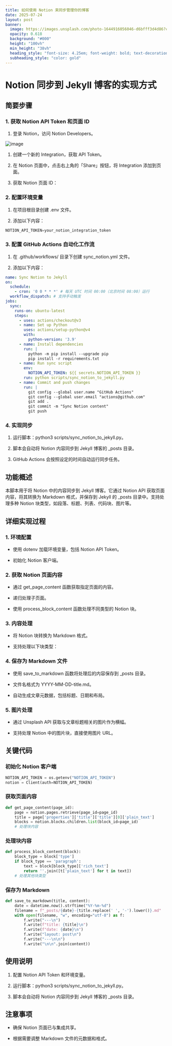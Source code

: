 ```yaml
---
title: 如何使用 Notion 来同步管理你的博客
date: 2025-07-24
layout: post
banner:
  image: https://images.unsplash.com/photo-1644916056046-d6bfff3d4d86?crop=entropy&cs=tinysrgb&fit=max&fm=jpg&ixid=M3w2OTIwMzJ8MHwxfHJhbmRvbXx8fHx8fHx8fDE3NTMzMzIwODN8&ixlib=rb-4.1.0&q=80&w=1080
  opacity: 0.618
  background: "#000"
  height: "100vh"
  min_height: "38vh"
  heading_style: "font-size: 4.25em; font-weight: bold; text-decoration: underline"
  subheading_style: "color: gold"
---
```


# Notion 同步到 Jekyll 博客的实现方式

## 简要步骤

### 1. 获取 Notion API Token 和页面 ID

1. 登录 Notion，访问 Notion Developers。

![image](https://prod-files-secure.s3.us-west-2.amazonaws.com/a7a0cc5a-89b9-4cda-8686-1fba0ca52f40/d19c1afe-dea5-4312-9333-786b0ba83054/image.png?X-Amz-Algorithm=AWS4-HMAC-SHA256&X-Amz-Content-Sha256=UNSIGNED-PAYLOAD&X-Amz-Credential=ASIAZI2LB4667HSZGFMW%2F20250724%2Fus-west-2%2Fs3%2Faws4_request&X-Amz-Date=20250724T044123Z&X-Amz-Expires=3600&X-Amz-Security-Token=IQoJb3JpZ2luX2VjEPv%2F%2F%2F%2F%2F%2F%2F%2F%2F%2FwEaCXVzLXdlc3QtMiJIMEYCIQDtAa65A%2BLViLqIwDqTvOXH38T5R5QjDKY%2BXLm7x9W3NwIhAOyR6w%2F%2F%2FDtJAUeJhIy4yMetmzICq30RcSXJhl29aY04Kv8DCCQQABoMNjM3NDIzMTgzODA1IgxWui%2B4U3ihNKRykLMq3ANI4qP46qvOhUXWpY1fRo1JRNZZrxzBNnKu%2Fu%2BfNIJpHBiAnvxf7P3%2B29973zoqLdkkcf5wMWmNuU6Kxh7j1U5j4BScz8JBhkX1LUPRzYw4kpUd%2F5taZpE6IsI8d%2BqBg3ZCHZeF3SXrlOOSbe0ZRX%2FBe7fZqU0%2BImhB0j3IVf4hZBqwKEYIfNCekq0NgzOBXB8F10Osb9tAdIh4AbD4aKNxi0f1ID88dl1dDHDj88Vt8r%2FWXsVEhL%2BSMiC5CCHAZ6YFl313MPHOVkbesjzJ1Sc35x11UcMT6ov3vzrkgJu6IRwbQe3EdU%2BleejEYY1ns6him5hheR7KbPA5p3E6XwP3PPGNrdiX91Erlam1vtExkk04HTFYDYlEn24KFiu25G41kkAwWaKnuWeLsDqVk90ZIGWQxFbUy0BL1jwll%2BetGW0NH28NJGP60KoLGcLHfIGcO%2F24f%2FZG%2BS5s1ldmZLj0berAp9%2FQFNmthB3s2peqFkJ%2BqRIqzVUINEBCFVfVbeN2rhyRuQ3qX4X%2FXFQclsT8MJ9IjuWFJpIm13MtXiXlkbyqgVXzNpIj2aT2wAseE69EZRJ7HztLqvQYxMpcjN8P9tRscRbivbQIU%2Fd5s0Kzc%2B5DhbkdrmXYVysnCTCdv4bEBjqkAX41qKXrEkqGixVumdQzXknmijHXCebZrBS9wt%2F5qJFIoQQYb69F3N5uEuTwahVfSjFh%2FoYIhQH%2FBe0FNrR9tPUaD2RPE4mMx8qsorR9arXEwHMvmBzQl8zWgFiO8ADk8d1ZpMwWlpivRi1bjvJ48X993U%2F7AdIG1jL6h1v2JTkIdpClasoHrCBeSPFbjaELGzrAWumXTU4utGkIz73tvk%2FqRofD&X-Amz-Signature=d76d1c8bfb62a1abaad9b7db66c9b439cbbdf8be0d2dcbc7addfa7ddd7f53e77&X-Amz-SignedHeaders=host&x-amz-checksum-mode=ENABLED&x-id=GetObject)

1. 创建一个新的 Integration，获取 API Token。

1. 在 Notion 页面中，点击右上角的「Share」按钮，将 Integration 添加到页面。

1. 获取 Notion 页面 ID：


### 2. 配置环境变量

1. 在项目根目录创建 .env 文件。

1. 添加以下内容：

```javascript
NOTION_API_TOKEN=your_notion_integration_token
```

### 3. 配置 GitHub Actions 自动化工作流

1. 在 .github/workflows/ 目录下创建 sync_notion.yml 文件。

1. 添加以下内容：

```yaml
name: Sync Notion to Jekyll
on:
  schedule:
    - cron: '0 0 * * *' # 每天 UTC 时间 00:00（北京时间 08:00）运行
  workflow_dispatch: # 支持手动触发
jobs:
  sync:
    runs-on: ubuntu-latest
    steps:
      - uses: actions/checkout@v3
      - name: Set up Python
        uses: actions/setup-python@v4
        with:
          python-version: '3.9'
      - name: Install dependencies
        run: |
          python -m pip install --upgrade pip
          pip install -r requirements.txt
      - name: Run sync script
        env:
          NOTION_API_TOKEN: ${{ secrets.NOTION_API_TOKEN }}
        run: python scripts/sync_notion_to_jekyll.py
      - name: Commit and push changes
        run: |
          git config --global user.name "GitHub Actions"
          git config --global user.email "actions@github.com"
          git add .
          git commit -m "Sync Notion content"
          git push
```

### 4. 实现同步

1. 运行脚本：python3 scripts/sync_notion_to_jekyll.py。

1. 脚本会自动将 Notion 内容同步到 Jekyll 博客的 _posts 目录。

1. GitHub Actions 会按照设定的时间自动运行同步任务。

## 功能概述

本脚本用于将 Notion 中的内容同步到 Jekyll 博客。它通过 Notion API 获取页面内容，将其转换为 Markdown 格式，并保存到 Jekyll 的 _posts 目录中。支持处理多种 Notion 块类型，如段落、标题、列表、代码块、图片等。

## 详细实现过程

### 1. 环境配置

- 使用 dotenv 加载环境变量，包括 Notion API Token。

- 初始化 Notion 客户端。

### 2. 获取 Notion 页面内容

- 通过 get_page_content 函数获取指定页面的内容。

- 递归处理子页面。

- 使用 process_block_content 函数处理不同类型的 Notion 块。

### 3. 内容处理

- 将 Notion 块转换为 Markdown 格式。

- 支持处理以下块类型：


### 4. 保存为 Markdown 文件

- 使用 save_to_markdown 函数将处理后的内容保存到 _posts 目录。

- 文件名格式为 YYYY-MM-DD-title.md。

- 自动生成文章元数据，包括标题、日期和布局。

### 5. 图片处理

- 通过 Unsplash API 获取与文章标题相关的图片作为横幅。

- 支持处理 Notion 中的图片块，直接使用图片 URL。

## 关键代码

### 初始化 Notion 客户端

```python
NOTION_API_TOKEN = os.getenv("NOTION_API_TOKEN")
notion = Client(auth=NOTION_API_TOKEN)
```

### 获取页面内容

```python
def get_page_content(page_id):
    page = notion.pages.retrieve(page_id=page_id)
    title = page['properties']['title']['title'][0]['plain_text']
    blocks = notion.blocks.children.list(block_id=page_id)
    # 处理块内容
```

### 处理块内容

```python
def process_block_content(block):
    block_type = block['type']
    if block_type == 'paragraph':
        text = block[block_type]['rich_text']
        return ''.join([t['plain_text'] for t in text])
    # 处理其他块类型
```

### 保存为 Markdown

```python
def save_to_markdown(title, content):
    date = datetime.now().strftime("%Y-%m-%d")
    filename = f"_posts/{date}-{title.replace(' ', '-').lower()}.md"
    with open(filename, "w", encoding="utf-8") as f:
        f.write("---\n")
        f.write(f"title: {title}\n")
        f.write(f"date: {date}\n")
        f.write("layout: post\n")
        f.write("---\n\n")
        f.write("\n\n".join(content))
```

## 使用说明

1. 配置 Notion API Token 和环境变量。

1. 运行脚本：python3 scripts/sync_notion_to_jekyll.py。

1. 脚本会自动将 Notion 内容同步到 Jekyll 博客的 _posts 目录。

## 注意事项

- 确保 Notion 页面已与集成共享。

- 根据需要调整 Markdown 文件的元数据和格式。